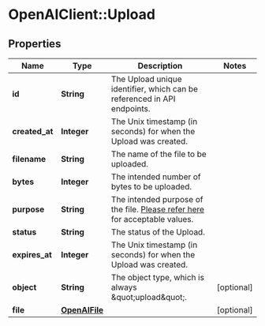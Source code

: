# OpenAIClient::Upload

## Properties
Name | Type | Description | Notes
------------ | ------------- | ------------- | -------------
**id** | **String** | The Upload unique identifier, which can be referenced in API endpoints. | 
**created_at** | **Integer** | The Unix timestamp (in seconds) for when the Upload was created. | 
**filename** | **String** | The name of the file to be uploaded. | 
**bytes** | **Integer** | The intended number of bytes to be uploaded. | 
**purpose** | **String** | The intended purpose of the file. [Please refer here](/docs/api-reference/files/object#files/object-purpose) for acceptable values. | 
**status** | **String** | The status of the Upload. | 
**expires_at** | **Integer** | The Unix timestamp (in seconds) for when the Upload was created. | 
**object** | **String** | The object type, which is always \&quot;upload\&quot;. | [optional] 
**file** | [**OpenAIFile**](OpenAIFile.md) |  | [optional] 

